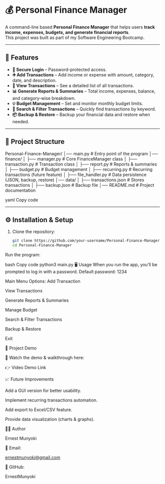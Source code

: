 # 💰 Personal Finance Manager

A command-line based **Personal Finance Manager** that helps users **track income, expenses, budgets, and generate financial reports**.  
This project was built as part of my Software Engineering Bootcamp.

---

## 🚀 Features
- **🔐 Secure Login** – Password-protected access.  
- **➕ Add Transactions** – Add income or expense with amount, category, date, and description.  
- **📜 View Transactions** – See a detailed list of all transactions.  
- **📊 Generate Reports & Summaries** – Total income, expenses, balance, and category-wise breakdown.  
- **💡 Budget Management** – Set and monitor monthly budget limits.  
- **🔎 Search & Filter Transactions** – Quickly find transactions by keyword.  
- **📦 Backup & Restore** – Backup your financial data and restore when needed.  

---

## 📂 Project Structure
Personal-Finance-Manager/
│── main.py # Entry point of the program
│── finance/
│ ├── manager.py # Core FinanceManager class
│ ├── transaction.py # Transaction class
│ ├── report.py # Reports & summaries
│ ├── budget.py # Budget management
│ ├── recurring.py # Recurring transactions (future feature)
│ ├── file_handler.py # Data persistence (JSON, backup, restore)
│── data/
│ ├── transactions.json # Stores transactions
│ ├── backup.json # Backup file
│── README.md # Project documentation

yaml
Copy code

---

## ⚙️ Installation & Setup

1. Clone the repository:
   ```bash
   git clone https://github.com/your-username/Personal-Finance-Manager.git
   cd Personal-Finance-Manager
Run the program:

bash
Copy code
python3 main.py
🖥️ Usage
When you run the app, you’ll be prompted to log in with a password.
Default password: 1234

Main Menu Options:
Add Transaction

View Transactions

Generate Reports & Summaries

Manage Budget

Search & Filter Transactions

Backup & Restore

Exit

🎥 Project Demo

📌 Watch the demo & walkthrough here:

👉 Video Demo Link

📈 Future Improvements

Add a GUI version for better usability.

Implement recurring transactions automation.

Add export to Excel/CSV feature.

Provide data visualization (charts & graphs).

👨‍💻 Author

Ernest Munyoki

📧 Email:

 ernestmunyoki@gmail.com

🔗 GitHub:

 ErnestMunyoki
